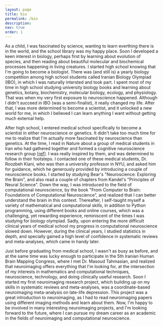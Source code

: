 ```yaml
---
layout: page
title: bio
permalink: /bio
description: 
nav: true
order: 1
---
```


As a child, I was fascinated by science, wanting to learn everthing there is in the world, and the school library was my happy place. Soon I developed a keen interest in biology, perhaps first by learning about evolution of species, and then reading about beautiful molecular and biochemical processes happening in living creatures. I started high school knowing that I'm going to become a biologist. There was (and still is) a yearly biology competition among high school students called Iranian Biology Olympiad (IBO), in which I was naturally intersted and took part. I spent most of my time in high school studying university biology books and learning about genetics, botany, biochemistry, molecular biology, ecology, and physiology. That was when my very first exposure to neuroscience happened. Although I didn't succeed in IBO (was a semi-finalist), it really changed my life. After that, I was more determined to become a scientist, and it unlocked a new world for me, in which I believed I can learn anything I want without getting much external help.

After high school, I entered medical school specifically to become a scientist in either neuroscience or genetics. It didn't take too much time for me to realize that I'm actually more fascinated by neuroscience than genetics. At the time, I read in Nature about a group of medical students in Iran who had gathered together and formed a cognitive neuroscience research group [<a href="https://www.nature.com/articles/435264a">ref</a>]. I was really inspired by them, and was determined to follow in their footsteps. I contacted one of these medical students, Dr. Roozbeh Kiani, who was then a university professor in NYU, and asked him for guidance, which he generously provided by introducing a couple of neuroscience books. I started by studying Bear's "Neuroscience: Exploring the Brain", and also read a couple of chapters from Kandel's "Principles of Neural Science". Down the way, I was introduced to the field of computational neuroscience, by the book "From Computer to Brain: Foundations of Computational Neuroscience", and realized that I can better understand the brain in this context. Thereafter, I self-taught myself a variety of mathematical and computational skills, in addition to Python programming, using different books and online courses, which was a challenging, yet rewarding experience, reminiscent of the times I was studying for biology olympiad. Sadly, upon entering the more difficult clinical years of medical school my progress in computational neuroscience slowed down. However, during the clinical years, I studied statistics in depth, and specially gained a high level of confidence in systematic reviews and meta-analyses, which came in handy later.

Just before graduating from medical school, I wasn't as busy as before, and at the same time was lucky enough to participate in the 5th Iranian Human Brain Mapping Congress, where I met Dr. Masoud Tahmasian, and realized that neuroimaging offers everything that I'm looking for, at the intersection of my interests in mathematics and computational techniques, neuroscience, technology, and doing clinically useful research. Soon I started my first neuroimaging research project, which building up on my skills in systematic reviews and meta-analyses, was a coordinate-based neuroimaging meta-analysis on late-life depression. This project was a great introduction to neuroimaging, as I had to read neuroimaging papers using different imaging methods and learn about them. Now, I'm happy to be involved in many interesting neuroimaging projects, and I'm looking forward to the future, where I can pursue my dream career as an academic in the fields of neuroimaging and computational neuroscience.
